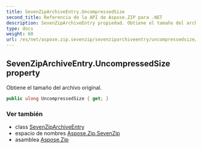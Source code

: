```yaml
---
title: SevenZipArchiveEntry.UncompressedSize
second_title: Referencia de la API de Aspose.ZIP para .NET
description: SevenZipArchiveEntry propiedad. Obtiene el tamaño del archivo original.
type: docs
weight: 60
url: /es/net/aspose.zip.sevenzip/sevenziparchiveentry/uncompressedsize/
---
```

## SevenZipArchiveEntry.UncompressedSize property

Obtiene el tamaño del archivo original.

```csharp
public ulong UncompressedSize { get; }
```

### Ver también

* class [SevenZipArchiveEntry](../)
* espacio de nombres [Aspose.Zip.SevenZip](../../sevenziparchiveentry/)
* asamblea [Aspose.Zip](../../../)


